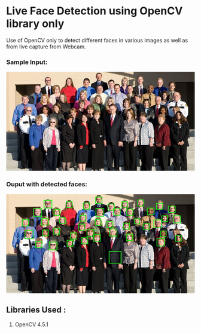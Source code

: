 # Live Face Detection using OpenCV library only

Use of OpenCV only to detect different faces in various images as well as from live capture from Webcam.

### Sample Input: 
![](images/Test.jpg)

### Ouput with detected faces: 
![](images/Output.jpg)


## Libraries Used : 
1. OpenCV 4.5.1 
